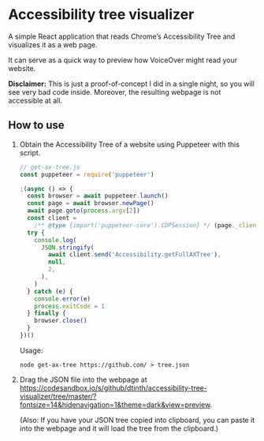 # Accessibility tree visualizer

A simple React application that reads Chrome’s Accessibility Tree and visualizes it as a web page.

It can serve as a quick way to preview how VoiceOver might read your website.

**Disclaimer:** This is just a proof-of-concept I did in a single night, so you will see very bad code inside.
Moreover, the resulting webpage is not accessible at all.

## How to use

1. Obtain the Accessibility Tree of a website using Puppeteer with this script.

   ```js
   // get-ax-tree.js
   const puppeteer = require('puppeteer')

   ;(async () => {
     const browser = await puppeteer.launch()
     const page = await browser.newPage()
     await page.goto(process.argv[2])
     const client =
       /** @type {import('puppeteer-core').CDPSession} */ (page._client)
     try {
       console.log(
         JSON.stringify(
           await client.send('Accessibility.getFullAXTree'),
           null,
           2,
         ),
       )
     } catch (e) {
       console.error(e)
       process.exitCode = 1
     } finally {
       browser.close()
     }
   })()
   ```

   Usage:

   ```
   node get-ax-tree https://github.com/ > tree.json
   ```

2. Drag the JSON file into the webpage at https://codesandbox.io/s/github/dtinth/accessibility-tree-visualizer/tree/master/?fontsize=14&hidenavigation=1&theme=dark&view=preview.

   (Also: If you have your JSON tree copied into clipboard, you can paste it into the webpage and it will load the tree from the clipboard.)
